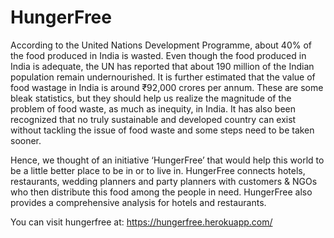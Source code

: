 # HungerFree

According to the United Nations Development Programme, about 40% of the food produced in India is wasted. Even though the food produced in India is adequate, the UN has reported that about 190 million of the Indian population remain undernourished. It is further estimated that the value of food wastage in India is around ₹92,000 crores per annum. These are some bleak statistics, but they should help us realize the magnitude of the problem of food waste, as much as inequity, in India. It has also been recognized that no truly sustainable and developed country can exist without tackling the issue of food waste and some steps need to be taken sooner. 


Hence, we thought of an initiative ‘HungerFree’ that would help this world to be a little better place to be in or to live in. HungerFree connects hotels, restaurants, wedding planners and party planners with customers & NGOs who then distribute this food among the people in need. HungerFree also provides a comprehensive analysis for hotels and restaurants.

You can visit hungerfree at:
https://hungerfree.herokuapp.com/

